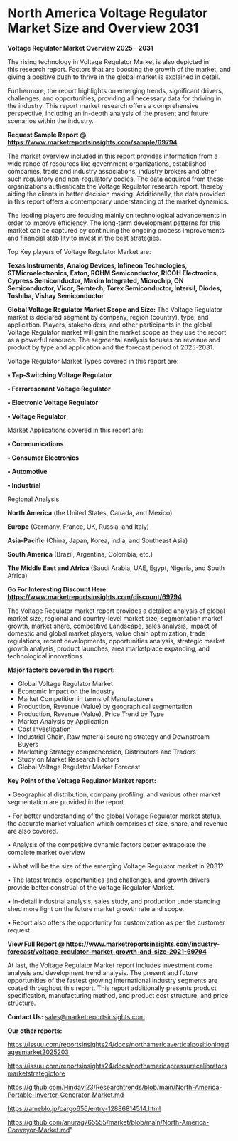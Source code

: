 # North America Voltage Regulator Market Size and Overview 2031

<Strong> Voltage Regulator Market Overview 2025 - 2031</strong>

The rising technology in Voltage Regulator Market is also depicted in this research report. Factors that are boosting the growth of the market, and giving a positive push to thrive in the global market is explained in detail.

Furthermore, the report highlights on emerging trends, significant drivers, challenges, and opportunities, providing all necessary data for thriving in the industry. This report market research offers a comprehensive perspective, including an in-depth analysis of the present and future scenarios within the industry.

<strong>Request Sample Report @ <a href=https://www.marketreportsinsights.com/sample/69794>https://www.marketreportsinsights.com/sample/69794</a></strong>

The market overview included in this report provides information from a wide range of resources like government organizations, established companies, trade and industry associations, industry brokers and other such regulatory and non-regulatory bodies. The data acquired from these organizations authenticate the Voltage Regulator research report, thereby aiding the clients in better decision making. Additionally, the data provided in this report offers a contemporary understanding of the market dynamics.

The leading players are focusing mainly on technological advancements in order to improve efficiency. The long-term development patterns for this market can be captured by continuing the ongoing process improvements and financial stability to invest in the best strategies.

Top Key players of Voltage Regulator Market are:

<strong>Texas Instruments, Analog Devices, Infineon Technologies, STMicroelectronics, Eaton, ROHM Semiconductor, RICOH Electronics, Cypress Semiconductor, Maxim Integrated, Microchip, ON Semiconductor, Vicor, Semtech, Torex Semiconductor, Intersil, Diodes, Toshiba, Vishay Semiconductor</strong>

<strong><b>Global Voltage Regulator Market Scope and Size:</b></strong>
The Voltage Regulator market is declared segment by company, region (country), type, and application. Players, stakeholders, and other participants in the global Voltage Regulator market will gain the market scope as they use the report as a powerful resource. The segmental analysis focuses on revenue and product by type and application and the forecast period of 2025-2031.

Voltage Regulator Market Types covered in this report are:

<strong>• Tap-Switching Voltage Regulator

• Ferroresonant Voltage Regulator

• Electronic Voltage Regulator

• Voltage Regulator</strong>

Market Applications covered in this report are:

<strong>• Communications

• Consumer Electronics

• Automotive

• Industrial</strong> 

Regional Analysis

<strong>North America</strong> (the United States, Canada, and Mexico)

<strong>Europe</strong> (Germany, France, UK, Russia, and Italy)

<strong>Asia-Pacific</strong> (China, Japan, Korea, India, and Southeast Asia)

<strong>South America</strong> (Brazil, Argentina, Colombia, etc.)

<strong>The Middle East and Africa</strong> (Saudi Arabia, UAE, Egypt, Nigeria, and South Africa)

<strong>Go For Interesting Discount Here: <a href=https://www.marketreportsinsights.com/discount/69794>https://www.marketreportsinsights.com/discount/69794</a></strong>

The Voltage Regulator market report provides a detailed analysis of global market size, regional and country-level market size, segmentation market growth, market share, competitive Landscape, sales analysis, impact of domestic and global market players, value chain optimization, trade regulations, recent developments, opportunities analysis, strategic market growth analysis, product launches, area marketplace expanding, and technological innovations.

<strong><b>Major factors covered in the report:</b></strong>
<ul>
  <li>Global Voltage Regulator Market </li>
  <li>Economic Impact on the Industry</li>
  <li>Market Competition in terms of Manufacturers</li>
  <li>Production, Revenue (Value) by geographical segmentation</li>
  <li>Production, Revenue (Value), Price Trend by Type</li>
  <li>Market Analysis by Application</li>
  <li>Cost Investigation</li>
  <li>Industrial Chain, Raw material sourcing strategy and Downstream Buyers</li>
  <li>Marketing Strategy comprehension, Distributors and Traders</li>
  <li>Study on Market Research Factors</li>
  <li>Global Voltage Regulator Market Forecast</li>
</ul>

<strong><b>Key Point of the Voltage Regulator Market report:</b></strong>

• Geographical distribution, company profiling, and various other market segmentation are provided in the report.

• For better understanding of the global Voltage Regulator market status, the accurate market valuation which comprises of size, share, and revenue are also covered.

• Analysis of the competitive dynamic factors better extrapolate the complete market overview

• What will be the size of the emerging Voltage Regulator market in 2031?

• The latest trends, opportunities and challenges, and growth drivers provide better construal of the Voltage Regulator Market.

• In-detail industrial analysis, sales study, and production understanding shed more light on the future market growth rate and scope.

• Report also offers the opportunity for customization as per the customer request.

<strong><b>View Full Report @ <a href=https://www.marketreportsinsights.com/industry-forecast/voltage-regulator-market-growth-and-size-2021-69794>https://www.marketreportsinsights.com/industry-forecast/voltage-regulator-market-growth-and-size-2021-69794</a></b></strong>


At last, the Voltage Regulator Market report includes investment come analysis and development trend analysis. The present and future opportunities of the fastest growing international industry segments are coated throughout this report. This report additionally presents product specification, manufacturing method, and product cost structure, and price structure.

<strong>Contact Us:</strong>
sales@marketreportsinsights.com

<strong>Our other reports:</strong>

<a href=https://issuu.com/reportsinsights24/docs/northamericaverticalpositioningstagesmarket2025203>https://issuu.com/reportsinsights24/docs/northamericaverticalpositioningstagesmarket2025203</a>

<a href=https://issuu.com/reportsinsights24/docs/northamericapressurecalibratorsmarketstrategicfore>https://issuu.com/reportsinsights24/docs/northamericapressurecalibratorsmarketstrategicfore</a>

<a href=https://github.com/Hindavi23/Researchtrends/blob/main/North-America-Portable-Inverter-Generator-Market.md>https://github.com/Hindavi23/Researchtrends/blob/main/North-America-Portable-Inverter-Generator-Market.md</a>

<a href=https://ameblo.jp/cargo656/entry-12886814514.html>https://ameblo.jp/cargo656/entry-12886814514.html</a>

<a href=https://github.com/anurag765555/market/blob/main/North-America-Conveyor-Market.md>https://github.com/anurag765555/market/blob/main/North-America-Conveyor-Market.md</a>"
